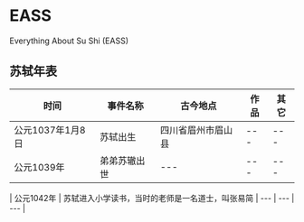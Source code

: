 # EASS
Everything About Su Shi (EASS)

## 苏轼年表

| 时间 | 事件名称 |古今地点 | 作品 | 其它 |
| --- | --- | --- | --- | --- |
| 公元1037年1月8日 | 苏轼出生 | 四川省眉州市眉山县 | --- | --- |
| 公元1039年 | 弟弟苏辙出世 | --- | --- | --- |

| 公元1042年 | 苏轼进入小学读书，当时的老师是一名道士，叫张易简 | --- | --- | --- |

